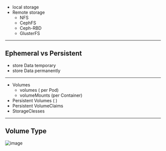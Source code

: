
* local storage
* Remote storage
    - NFS
    - CephFS
    - Ceph-RBD
    - GlusterFS
---------------------------------------------------------------------------
## Ephemeral vs Persistent
* store Data temporary
* store Data permanently
--------------------------------------------------------------------------
* Volumes
  - volumes  ( per Pod)
  - volumeMounts (per Container)
* Persistent Volumes (  )
* Persistent VolumeClaims
* StorageClesses
  

---------------------------------------------------------------------------
 ## Volume Type

 ![image](https://github.com/user-attachments/assets/b415c151-2bfe-4456-9cce-aa634a5595c3)
 
